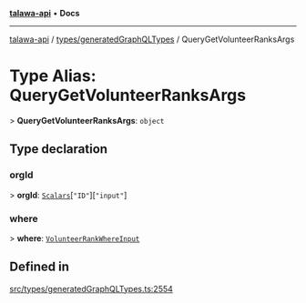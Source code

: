 [**talawa-api**](../../../README.md) • **Docs**

***

[talawa-api](../../../modules.md) / [types/generatedGraphQLTypes](../README.md) / QueryGetVolunteerRanksArgs

# Type Alias: QueryGetVolunteerRanksArgs

\> **QueryGetVolunteerRanksArgs**: `object`

## Type declaration

### orgId

\> **orgId**: [`Scalars`](Scalars.md)\[`"ID"`\]\[`"input"`\]

### where

\> **where**: [`VolunteerRankWhereInput`](VolunteerRankWhereInput.md)

## Defined in

[src/types/generatedGraphQLTypes.ts:2554](https://github.com/PalisadoesFoundation/talawa-api/blob/f4877b986932181336f42a7336754de05976cd97/src/types/generatedGraphQLTypes.ts#L2554)
